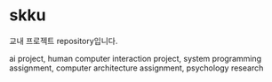 # skku
교내 프로젝트 repository입니다.

ai project, human computer interaction project, system programming assignment, computer architecture assignment, psychology research
